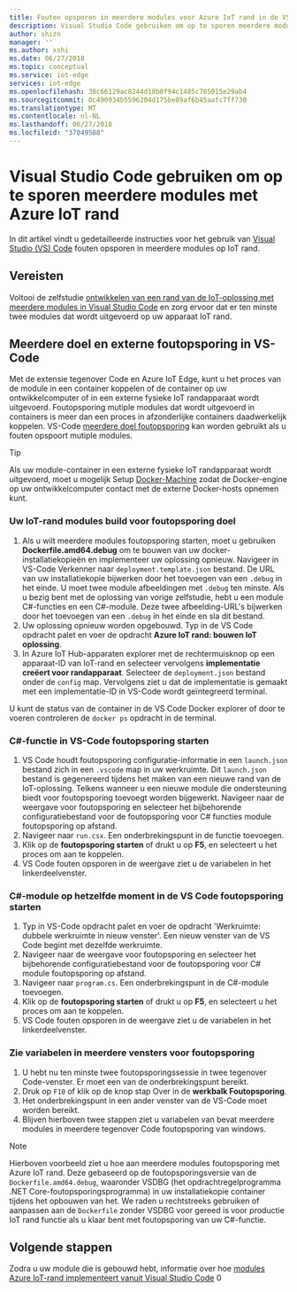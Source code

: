 ```yaml
---
title: Fouten opsporen in meerdere modules voor Azure IoT rand in de VS-Code | Microsoft Docs
description: Visual Studio Code gebruiken om op te sporen meerdere modules met Azure IoT rand
author: shizn
manager: ''
ms.author: xshi
ms.date: 06/27/2018
ms.topic: conceptual
ms.service: iot-edge
services: iot-edge
ms.openlocfilehash: 38c66129ac8244d18b0f94c1485c785015e29ab4
ms.sourcegitcommit: 0c490934b5596204d175be89af6b45aafc7ff730
ms.translationtype: MT
ms.contentlocale: nl-NL
ms.lasthandoff: 06/27/2018
ms.locfileid: "37049588"
---
```

# <a name="use-visual-studio-code-to-debug-multiple-modules-with-azure-iot-edge"></a>Visual Studio Code gebruiken om op te sporen meerdere modules met Azure IoT rand
In dit artikel vindt u gedetailleerde instructies voor het gebruik van [Visual Studio (VS) Code](https://code.visualstudio.com/) fouten opsporen in meerdere modules op IoT rand.

## <a name="prerequisites"></a>Vereisten
Voltooi de zelfstudie [ontwikkelen van een rand van de IoT-oplossing met meerdere modules in Visual Studio Code](tutorial-multiple-modules-in-vscode.md) en zorg ervoor dat er ten minste twee modules dat wordt uitgevoerd op uw apparaat IoT rand.

## <a name="multi-target-and-remote-debugging-in-vs-code"></a>Meerdere doel en externe foutopsporing in VS-Code
Met de extensie tegenover Code en Azure IoT Edge, kunt u het proces van de module in een container koppelen of de container op uw ontwikkelcomputer of in een externe fysieke IoT randapparaat wordt uitgevoerd. Foutopsporing mutiple modules dat wordt uitgevoerd in containers is meer dan een proces in afzonderlijke containers daadwerkelijk koppelen. VS-Code [meerdere doel foutopsporing](https://code.visualstudio.com/docs/editor/debugging#_multitarget-debugging) kan worden gebruikt als u fouten opspoort mutiple modules.

   > [!TIP]
   > Als uw module-container in een externe fysieke IoT randapparaat wordt uitgevoerd, moet u mogelijk Setup [Docker-Machine](https://docs.docker.com/machine/overview/) zodat de Docker-engine op uw ontwikkelcomputer contact met de externe Docker-hosts opnemen kunt.

### <a name="build-your-iot-edge-modules-for-debugging-purpose"></a>Uw IoT-rand modules build voor foutopsporing doel
1. Als u wilt meerdere modules foutopsporing starten, moet u gebruiken **Dockerfile.amd64.debug** om te bouwen van uw docker-installatiekopieën en implementeer uw oplossing opnieuw. Navigeer in VS-Code Verkenner naar `deployment.template.json` bestand. De URL van uw installatiekopie bijwerken door het toevoegen van een `.debug` in het einde. U moet twee module afbeeldingen met `.debug` ten minste. Als u bezig bent met de oplossing van vorige zelfstudie, hebt u een module C#-functies en een C#-module. Deze twee afbeelding-URL's bijwerken door het toevoegen van een `.debug` in het einde en sla dit bestand. 
2. Uw oplossing opnieuw worden opgebouwd. Typ in de VS Code opdracht palet en voer de opdracht **Azure IoT rand: bouwen IoT oplossing**.
3. In Azure IoT Hub-apparaten explorer met de rechtermuisknop op een apparaat-ID van IoT-rand en selecteer vervolgens **implementatie creëert voor randapparaat**. Selecteer de `deployment.json` bestand onder de `config` map. Vervolgens ziet u dat de implementatie is gemaakt met een implementatie-ID in VS-Code wordt geïntegreerd terminal.

U kunt de status van de container in de VS Code Docker explorer of door te voeren controleren de `docker ps` opdracht in de terminal.

### <a name="start-debugging-c-function-in-vs-code"></a>C#-functie in VS-Code foutopsporing starten
1. VS Code houdt foutopsporing configuratie-informatie in een `launch.json` bestand zich in een `.vscode` map in uw werkruimte. Dit `launch.json` bestand is gegenereerd tijdens het maken van een nieuwe rand van de IoT-oplossing. Telkens wanneer u een nieuwe module die ondersteuning biedt voor foutopsporing toevoegt worden bijgewerkt. Navigeer naar de weergave voor foutopsporing en selecteer het bijbehorende configuratiebestand voor de foutopsporing voor C# functies module foutopsporing op afstand.
2. Navigeer naar `run.csx`. Een onderbrekingspunt in de functie toevoegen.
3. Klik op de **foutopsporing starten** of drukt u op **F5**, en selecteert u het proces om aan te koppelen.
4. VS Code fouten opsporen in de weergave ziet u de variabelen in het linkerdeelvenster. 

### <a name="start-debugging-c-module-at-the-same-time-in-vs-code"></a>C#-module op hetzelfde moment in de VS Code foutopsporing starten
1. Typ in VS-Code opdracht palet en voer de opdracht 'Werkruimte: dubbele werkruimte in nieuw venster'. Een nieuw venster van de VS Code begint met dezelfde werkruimte.
2. Navigeer naar de weergave voor foutopsporing en selecteer het bijbehorende configuratiebestand voor de foutopsporing voor C# module foutopsporing op afstand.
3. Navigeer naar `program.cs`. Een onderbrekingspunt in de C#-module toevoegen.
4. Klik op de **foutopsporing starten** of drukt u op **F5**, en selecteert u het proces om aan te koppelen.
5. VS Code fouten opsporen in de weergave ziet u de variabelen in het linkerdeelvenster. 

### <a name="see-variables-in-multiple-debugging-windows"></a>Zie variabelen in meerdere vensters voor foutopsporing
1. U hebt nu ten minste twee foutopsporingssessie in twee tegenover Code-venster. Er moet een van de onderbrekingspunt bereikt.
2. Druk op `F10` of klik op de knop stap Over in de **werkbalk Foutopsporing**.
3. Het onderbrekingspunt in een ander venster van de VS-Code moet worden bereikt. 
4. Blijven hierboven twee stappen ziet u variabelen van bevat meerdere modules in meerdere tegenover Code foutopsporing van windows.

> [!NOTE]
> Hierboven voorbeeld ziet u hoe aan meerdere modules foutopsporing met Azure IoT rand. Deze gebaseerd op de foutopsporingsversie van de `Dockerfile.amd64.debug`, waaronder VSDBG (het opdrachtregelprogramma .NET Core-foutopsporingsprogramma) in uw installatiekopie container tijdens het opbouwen van het. We raden u rechtstreeks gebruiken of aanpassen aan de `Dockerfile` zonder VSDBG voor gereed is voor productie IoT rand functie als u klaar bent met foutopsporing van uw C#-functie.

## <a name="next-steps"></a>Volgende stappen

Zodra u uw module die is gebouwd hebt, informatie over hoe [modules Azure IoT-rand implementeert vanuit Visual Studio Code](how-to-deploy-modules-vscode.md) 0
